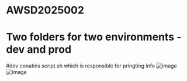 # AWSD2025002

# Two folders for two environments -dev and prod
#dev conatins script.sh which is responsible for pringting info
![image](https://github.com/user-attachments/assets/806d1866-adf5-4594-bf35-4a2021640865)
![image](https://github.com/user-attachments/assets/e8a67631-ca15-4de7-b988-889145359100)
